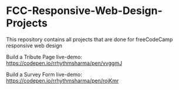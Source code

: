 # FCC-Responsive-Web-Design-Projects

This repository contains all projects that are done for freeCodeCamp responsive web design 

Build a Tribute Page live-demo: https://codepen.io/rrhythmsharma/pen/vvggmJ

Build a Survey Form live-demo: https://codepen.io/rrhythmsharma/pen/rojKmr
